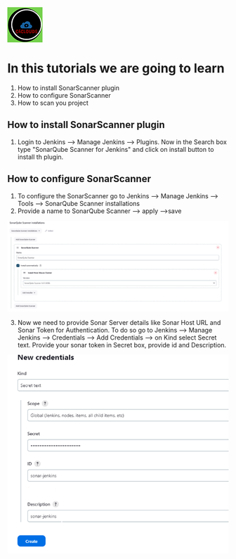 <img src="../images/c4logo.png">

# In this tutorials we are going to learn
1. How to install SonarScanner plugin 
2. How to configure SonarScanner
3. How to scan you project

## How to install SonarScanner plugin
1. Login to Jenkins --> Manage Jenkins --> Plugins. Now in the Search box type "SonarQube Scanner for Jenkins" and click on install button to install th plugin.

## How to configure SonarScanner
1. To configure the SonarScanner go to  Jenkins --> Manage Jenkins --> Tools --> SonarQube Scanner installations
2. Provide a name to SonarQube Scanner --> apply -->save

<img src="../images/sonarscanner-configure.png">

3. Now we need to provide Sonar Server details like Sonar Host URL and Sonar Token for Authentication. To do so go to Jenkins --> Manage Jenkins --> Credentials --> Add Credentials --> on Kind select Secret text. Provide your sonar token in Secret box, provide id and Description.

<img src="../images/sonarscanner-cred.png">